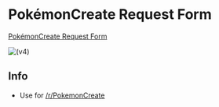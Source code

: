 # PokémonCreate Request Form

[PokémonCreate Request Form](https://nuotsu.github.io/PokeCreate-Form)

![(v4)]()

## Info
- Use for [/r/PokemonCreate](https://www.reddit.com/r/PokemonCreate/)
